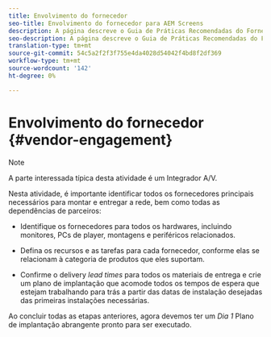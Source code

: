 ```yaml
---
title: Envolvimento do fornecedor
seo-title: Envolvimento do fornecedor para AEM Screens
description: A página descreve o Guia de Práticas Recomendadas do Fornecedor para AEM Screens
seo-description: A página descreve o Guia de Práticas Recomendadas do Fornecedor para AEM Screens
translation-type: tm+mt
source-git-commit: 54c5a2f2f3f755e4da4028d54042f4bd8f2df369
workflow-type: tm+mt
source-wordcount: '142'
ht-degree: 0%

---
```



# Envolvimento do fornecedor {#vendor-engagement}

>[!NOTE]
>A parte interessada típica desta atividade é um Integrador A/V.

Nesta atividade, é importante identificar todos os fornecedores principais necessários para montar e entregar a rede, bem como todas as dependências de parceiros:

* Identifique os fornecedores para todos os hardwares, incluindo monitores, PCs de player, montagens e periféricos relacionados.

* Defina os recursos e as tarefas para cada fornecedor, conforme elas se relacionam à categoria de produtos que eles suportam.

* Confirme o delivery *lead times* para todos os materiais de entrega e crie um plano de implantação que acomode todos os tempos de espera que estejam trabalhando para trás a partir das datas de instalação desejadas das primeiras instalações necessárias.

Ao concluir todas as etapas anteriores, agora devemos ter um *Dia 1* Plano de implantação abrangente pronto para ser executado.
